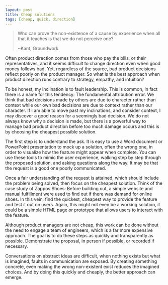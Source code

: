 ```yaml
---
layout: post
title: Cheap solutions
tags: [cheap, quick, direction]
---
```


>Who can prove the non-existence of a cause by experience when all that it teaches is that we do not perceive one?
> 
>~Kant, Groundwork
>

Often product direction comes from those who pay the bills, or their representatives, and it seems difficult to change direction even when good money follows bad.  Yet, regardless of the source, bad product decisions reflect poorly on the product manager.  So what is the best approach when product direction runs contrary to strategy, empathy, and intuition?

To be honest, my inclination is to fault leadership.  This is common, in fact there is a name for this tendency:  The fundamental attribution error.  We think that bad decisions made by others are due to character rather than context while our own bad decisions are due to context rather than our character.  If I am able to move past my inclinations, and consider context, I may discover a good reason for a seemingly bad decision.  We do not always know why a decision is made, but there is a powerful way to manage bad product direction before too much damage occurs and this is by choosing the cheapest possible solution.

The first step is to understand the ask.  It is easy to use a Word document or PowerPoint presentation to mock up a solution, often the wrong one, in order to visualize how the feature might appear when complete.  You can use these tools to mimic the user experience, walking step by step through the proposed solution, and asking questions along the way.  It may be that the request is a good one poorly communicated.

Once a fair understanding of the request is attained, which should include the problem being solved, then focus on the cheapest solution.  Think of the case study of Zappos Shoes:  Before building out, a simple website and manual fulfillment were used to find out if there was demand for online shoes.  In this vein, find the quickest, cheapest way to provide the feature and test it out on users.  Again, this might not even be a working solution, it could be a simple HTML page or prototype that allows users to interact with the feature.

Although product managers are not cheap, this work can be done without the need to engage a team of engineers, which is a far more expensive approach.  The goal is to do these steps as quickly and transparently as possible.  Demonstrate the proposal, in person if possible, or recorded if necessary.

Conversations on abstract ideas are difficult, when nothing exists but what is imagined, faults in communication are exposed.  By creating something concrete, even making the wrong non-existent exist reduces the imagined choices.  And by doing this quickly and cheaply, the better approach can emerge.
